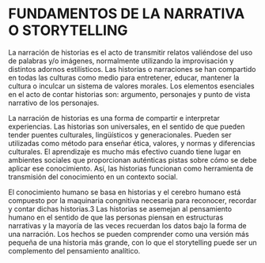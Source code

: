 # FUNDAMENTOS DE LA NARRATIVA O STORYTELLING
La narración de historias es el acto de transmitir relatos valiéndose del uso de palabras y/o imágenes, normalmente utilizando la improvisación y distintos adornos estilísticos. Las historias o narraciones se han compartido en todas las culturas como medio para entretener, educar, mantener la cultura o inculcar un sistema de valores morales. Los elementos esenciales en el acto de contar historias son: argumento, personajes y punto de vista narrativo de los personajes.

La narración de historias es una forma de compartir e interpretar experiencias. Las historias son universales, en el sentido de que pueden tender puentes culturales, lingüísticos y generacionales. Pueden ser utilizadas como método para enseñar ética, valores, y normas y diferencias culturales. El aprendizaje es mucho más efectivo cuando tiene lugar en ambientes sociales que proporcionan auténticas pistas sobre cómo se debe aplicar ese conocimiento. Así, las historias funcionan como herramienta de transmisión del conocimiento en un contexto social.

El conocimiento humano se basa en historias y el cerebro humano está compuesto por la maquinaria congnitiva necesaria para reconocer, recordar y contar dichas historias.3​ Las historias se asemejan al pensamiento humano en el sentido de que las personas piensan en estructuras narrativas y la mayoría de las veces recuerdan los datos bajo la forma de una narración. Los hechos se pueden comprender como una versión más pequeña de una historia más grande, con lo que el storytelling puede ser un complemento del pensamiento analítico.
